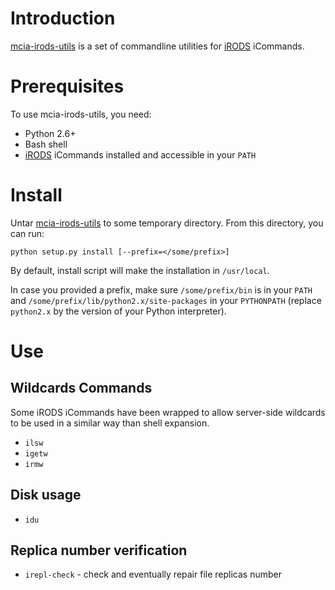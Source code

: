 # Introduction

[mcia-irods-utils](https://github.com/mesocentre-mcia/mcia-irods-utils) is a set of commandline utilities for [iRODS](http://www.irods.org) iCommands.

# Prerequisites

To use mcia-irods-utils, you need:
* Python 2.6+
* Bash shell
* [iRODS](http://www.irods.org) iCommands installed and accessible in your `PATH`

# Install

Untar [mcia-irods-utils](https://github.com/mesocentre-mcia/mcia-irods-utils) to some temporary directory. From this directory, you can run:

```
python setup.py install [--prefix=</some/prefix>]
```

By default, install script will make the installation in `/usr/local`.

In case you provided a prefix, make sure `/some/prefix/bin` is in your `PATH` and `/some/prefix/lib/python2.x/site-packages` in your `PYTHONPATH` (replace `python2.x` by the version of your Python interpreter).

# Use

## Wildcards Commands

Some iRODS iCommands have been wrapped to allow server-side wildcards to be used in a similar way than shell expansion.

* `ilsw`
* `igetw`
* `irmw`

## Disk usage

* `idu`

## Replica number verification

* `irepl-check` - check and eventually repair file replicas number